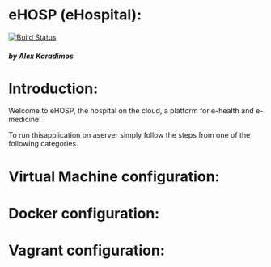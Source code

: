 # eHOSP (eHospital):
[![Build Status](https://travis-ci.com/karadalex/eHOSP_Server_MainSource.svg?token=FumMyzspBbeAxFNpcgVB&branch=master)](https://travis-ci.com/karadalex/eHOSP_Server_MainSource)
##### by Alex Karadimos

Introduction:
=============
Welcome to eHOSP, the hospital on the cloud, a platform for e-health and e-medicine!

To run thisapplication on aserver simply follow the steps from one of the following categories.

Virtual Machine configuration:
==============================


Docker configuration:
=====================


Vagrant configuration:
======================

